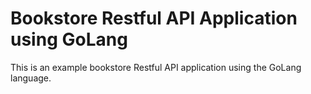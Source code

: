 # Bookstore Restful API Application using GoLang
This is an example bookstore Restful API application using the GoLang language.
